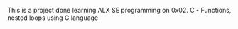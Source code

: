 This is a project done learning ALX SE programming on 0x02. C - Functions, nested loops using C language
